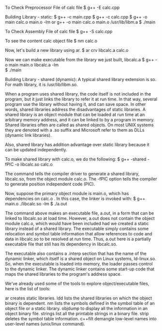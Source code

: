 

To Check Preprocessor File of calc file
$ g++ -E calc.cpp



Building Library - static:
$ g++ -c main.cpp
$ g++ -c calc.cpp
$ g++ -o main calc.o main.o -lm   or   g++ -o main calc.o main.o /usr/lib/libm.a
$ ./main

To Check Assembly File of calc file
$ g++ -S calc.cpp

To see the content calc object file
$ nm calc.o


Now, let's build a new library using ar.
$ ar crv libcalc.a calc.o

Now we can make executable from the library we just built, libcalc.a
$ g++ -o main main.o libcalc.a -lm  
$ ./main


Building Library - shared (dynamic):
A typical shared library extension is so. For math library, it is /usr/lib/libm.so.

When a program uses shared library, the code itself is not included in the program, but it just links the library to refer it at run time. In that way, several program use the library without having it, and can save space. In other words, shared libraries address the disadvantages of static libraries. A shared library is an object module that can be loaded at run time at an arbitrary memory address, and it can be linked to by a program in memory. Shared libraries often are called as shared objects. On most UNIX systems they are denoted with a .so suffix and Microsoft refer to them as DLLs (dynamic link libraries).

Also, shared library has addition advantage over static library because it can be updated independently.


To make shared library with calc.o, we do the following:
$ g++ -shared -fPIC -o libcalc.so calc.o

The command tells the compiler driver to generate a shared library, libcalc.so, from the object module calc.o. The -fPIC option tells the compiler to generate position independent code (PIC).

Now, suppose the primary object module is main.o, which has dependencies on calc.o . In this case, the linker is invoked with:
$ g++ main.o ./libcalc.so -lm
$ ./a.out

The command above makes an executable file, a.out, in a form that can be linked to libcalc.so at load time. However, a.out does not contain the object module calc.o, which would have been included had we created a static library instead of a shared library. The executable simply contains some relocation and symbol table information that allow references to code and data in libcalc.so to be resolved at run time. Thus, a.out here is a partially executable file that still has its dependency in libcalc.so.

The executable also contains a .interp section that has the name of the dynamic linker, which itself is a shared object on Linux systems, ld-linux.so. So, when the executable is loaded into memory, the loader passes control to the dynamic linker. The dynamic linker contains some start-up code that maps the shared libraries to the program's address space.

We've already used some of the tools to explore object/executable files, here is the list of tools:

ar
creates static libraries.
ldd
lists the shared libraries on which the object binary is dependent.
nm
lists the symbols defined in the symbol table of an object file or a static library.
objdump
to display all the information in an object binary file.
strings
list all the printable strings in a binary file.
strip
deletes the symbol table information.
c++filt
demangle low-level names into user-level names (unix/linux command).

